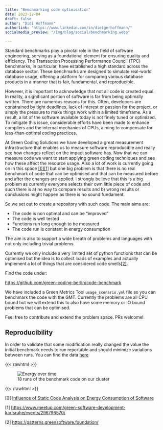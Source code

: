 ```yaml
---
title: "Benchmarking code optimisation"
date: 2023-12-04
draft: false
author: "Didi Hoffmann"
authorlink: "https://www.linkedin.com/in/dietgerhoffmann/"
socialmedia_preview: "/img/blog/social/benchmarking.webp"

---
```

Standard benchmarks play a pivotal role in the field of software engineering, serving as a foundational element for ensuring quality and efficiency. The Transaction Processing Performance Council (TPC) benchmarks, in particular, have established a high standard across the database sector. These benchmarks are designed to simulate real-world database usage, offering a platform for comparing various database products in a manner that is fair, fundamental, and reproducible.

However, it is important to acknowledge that not all code is created equal. In reality, a significant portion of software is far from being optimally written. There are numerous reasons for this. Often, developers are constrained by tight deadlines, lack of interest or passion for the project, or simply the pressure to make things work within a limited timeframe. As a result, a lot of the software available today is not finely tuned or optimized. To mitigate this issue, considerable efforts have been made to enhance compilers and the internal mechanics of CPUs, aiming to compensate for less-than-optimal coding practices.

At Green Coding Solutions we have developed a great measurement infrastructure that enables us to measure software reproducible and really see how changes reflect on the impact software has. Now that we can measure code we want to start applying green coding techniques and see how these affect the resource usage. Also a lot of work is currently going on in this space [[0]](https://www.enviroinfo2023.eu/programme/schedule-overview/friday-schedule/)[[1]](https://www.meetup.com/green-software-development-karlsruhe/events/296796570/) but one big problem is that there is no real benchmark of code that can be optimised and that can be measured before and after the changes are applied. I strongly believe that this is a big problem as currently everyone selects their own little piece of code and such there is a) no way to compare results and b) wrong results or conclusions might happen as there is no sound fundament.

So we set out to create a repository with such code. The main aims are:

- The code is non optimal and can be “improved”
- The code is well tested
- Functions run long enough to be measured
- The code run is constant in energy consumption

The aim is also to support a wide breath of problems and languages with not only including trivial problems.

Currently we only include a very limited set of python functions that can be optimised but the idea is to collect loads of examples and actually implement a lot of things that are considered code smells[[2]](https://patterns.greensoftware.foundation/).

Find the code under:

https://github.com/green-coding-berlin/code-benchmark

We have included a Green Metrics Tool `usage_scenario.yml` file so you can benchmark the code with the GMT. Currently the problems are all CPU bound but we will extend this to also have some memory or IO bound problems that can be optimised.

Feel free to contribute and extend the problem space. PRs welcome!

## Reproducibility

In order to validate that some modification really changed the value the initial benchmark needs to run reportable and should minimize variations between runs. You can find the data [here](https://metrics.green-coding.io/compare.html?ids=a2975404-4450-48d0-a725-2bc339a43677,7eac2a19-409c-4b77-87c7-39c0da81c3c1,84f2e4c0-972c-4567-9dc6-32f99efdee46,216bac2c-0667-44e3-b59c-6b8a0bbceafc,874c183a-cd22-4836-a842-44c94156f54c,f49417a2-e475-4586-aa29-01ff885d4709,a0bd0177-8a19-4430-86d4-57fb8cbf887c,89bf5cb5-9e30-43a3-859e-fe9c489f2fa2,a4c89fff-1660-48b7-8f36-e32f01ecccbf,5ea1a73b-d69e-4eae-a848-ead2a80a570f,ce430702-36a1-4190-b98f-6813fbe171c2,4cfe7e56-20ba-4140-8383-6be863959c9a,238d5d19-ded5-4e3f-9fe2-20c56191a620,a21642e2-0d06-49f6-b212-be2ac09863a8,b001af04-9d53-40ce-b5f7-e461cbefc5f5,ad32abd2-e29c-4da8-8a4a-ec061e4e08eb,6035989e-9dee-4b22-984e-64e5457f005a,e2e4480b-bfd8-4940-a885-c33d2cf37c3c)

{{< rawhtml >}}
<figure >
    <img class="ui huge image" src="/img/blog/benchmark_energy_time.webp" alt="Energy over time" loading="lazy">
    <figcaption>18 runs of the benchmark code on our cluster</figcaption>
</figure>
{{< /rawhtml >}}


[0] [Influence of Static Code Analysis on Energy Consumption of Software](https://www.enviroinfo2023.eu/programme/schedule-overview/friday-schedule/)

[1] https://www.meetup.com/green-software-development-karlsruhe/events/296796570/

[2] https://patterns.greensoftware.foundation/